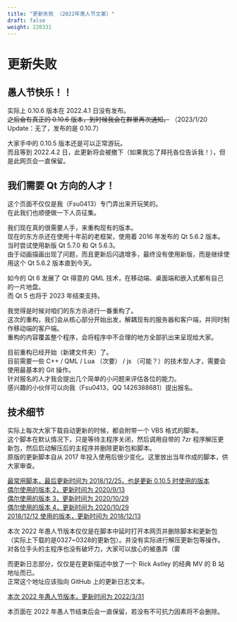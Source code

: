 ```yaml
---
title: "更新失败 （2022年愚人节文案）"
draft: false
weight: 220331
---
```


# 更新失败

## 愚人节快乐！！

实际上 0.10.6 版本在 2022.4.1 日没有发布。  
~~之后会有真正的 0.10.6 版本，到时候我会在群里再次通知。~~ （2023/1/20 Update：无了，发布的是 0.10.7）

大家手中的 0.10.5 版本还是可以正常游玩。  
而且等到 2022.4.2 日，此更新将会被撤下（如果我忘了拜托各位告诉我！），但是此网页会一直保留。

## 我们需要 Qt 方向的人才！

这个页面不仅仅是我（Fsu0413）专门弄出来开玩笑的。  
在此我们也顺便做一下人员征集。

我们现在真的很需要人手，来重构现有的版本。  
现在的东方杀还在使用十年前的老框架，使用着 2016 年发布的 Qt 5.6.2 版本。  
当时尝试使用新版 Qt 5.7.0 和 Qt 5.6.3。  
由于动画描画出现了问题，而且更新后闪退增多，最终没有使用新版，而是继续使用这个 Qt 5.6.2 版本直到今天。

如今的 Qt 6 发展了 Qt 得意的 QML 技术，在移动端、桌面端和嵌入式都有自己的一片地盘。  
而 Qt 5 也将于 2023 年结束支持。

我觉得是时候对咱们的东方杀进行一番重构了。  
这次的重构，我们会从核心部分开始出发，解耦现有的服务器和客户端，并同时制作移动端的客户端。  
重构的内容覆盖整个程序，会将程序中不合理的地方全部扒出来呈现给大家。

目前重构已经开始（新建文件夹）了。  
目前需要一些 C++ / QML / Lua （次要） / js （可能？）的技术型人才，需要会使用最基本的 Git 操作。  
针对报名的人才我会提出几个简单的小问题来评估各位的能力。  
感兴趣的小伙伴可以向我（Fsu0413，QQ 1426388681）提出报名。

## 技术细节

实际上每次大家下载自动更新的时候，都会附带一个 VBS 格式的脚本。  
这个脚本在默认情况下，只是等待主程序关闭，然后调用自带的 7zr 程序解压更新包，然后启动解压后的主程序并删除更新包和脚本。  
原版的更新脚本自从 2017 年投入使用后很少变化。这里放出当年作成的脚本，供大家审查。

[最常用脚本，最后更新时间为 2018/12/25，也是更新 0.10.5 时使用的版本](https://touhousatsu-1251389155.cos.ap-shanghai.myqcloud.com/20170603/1.vbs)  
[偶尔使用的版本 2，更新时间为 2020/9/13](https://touhousatsu-1251389155.cos.ap-shanghai.myqcloud.com/20170603/2.vbs)  
[偶尔使用的版本 3，更新时间为 2020/10/29](https://touhousatsu-1251389155.cos.ap-shanghai.myqcloud.com/20170603/3.vbs)  
[偶尔使用的版本 4，更新时间为 2020/10/29](https://touhousatsu-1251389155.cos.ap-shanghai.myqcloud.com/20170603/4.vbs)  
[2018/12/12 使用的版本，更新时间为 2018/12/13](https://touhousatsu-1251389155.cos.ap-shanghai.myqcloud.com/20181212/1.vbs)

本次 2022 年愚人节版本仅仅是在脚本中延时打开本网页并删除脚本和更新包（实际上下载的是0327~0328的更新包）。并没有实际进行解压更新包等操作。  
对各位手头的主程序也没有破坏力，大家可以放心的被愚弄（雾

而更新日志部分，仅仅是在更新描述中放了一个 Rick Astley 的经典 MV 的 B 站地址而已。  
正常这个地址应该指向 GitHub 上的更新日志文本。

[本次 2022 年愚人节版本，更新时间为 2022/3/31](https://touhousatsu-1251389155.cos.ap-shanghai.myqcloud.com/10402202/1.vbs)

本页面在 2022 年愚人节结束后会一直保留，若没有不可抗力因素将不会删除。
